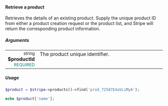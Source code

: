 #### Retrieve a product

Retrieves the details of an existing product. Supply the unique product ID from either a product creation request or the product list, and Stripe will return the corresponding product information.

##### Arguments

<table>
    <tbody>
        <tr valign="top">
            <td width="20%" style="text-align: right">
                <small>string</small> <strong>$productId</strong><br />
                <small style="color: teal;">REQUIRED</small>
            </td>
            <td width="80%">
                The product unique identifier.
            </td>
        </tr>
    </tbody>
</table>

##### Usage

```php
$product = $stripe->products()->find('prod_72587E4aVLiMy6');

echo $product['name'];
```
